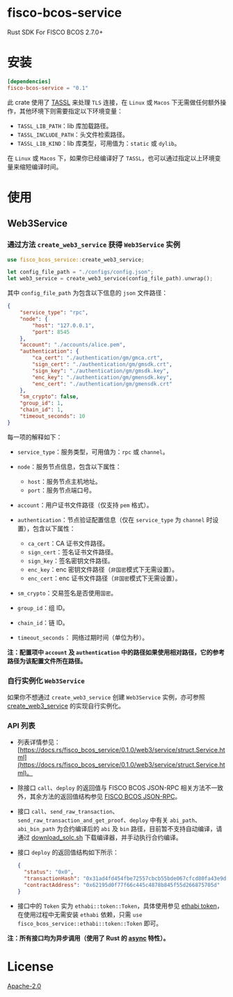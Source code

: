 # fisco-bcos-service

Rust SDK For FISCO BCOS 2.7.0+

# 安装

```toml
[dependencies]
fisco-bcos-service = "0.1"
```

此 crate 使用了 [TASSL](https://github.com/jntass/TASSL) 来处理 `TLS` 连接，在 `Linux` 或 `Macos` 下无需做任何额外操作，其他环境下则需要指定以下环境变量：

* `TASSL_LIB_PATH`：lib 库加载路径。
* `TASSL_INCLUDE_PATH`：头文件检索路径。
* `TASSL_LIB_KIND`：lib 库类型，可用值为：`static` 或 `dylib`。

在 `Linux` 或 `Macos` 下，如果你已经编译好了 `TASSL`，也可以通过指定以上环境变量来缩短编译时间。

# 使用

## Web3Service

### 通过方法 `create_web3_service` 获得 `Web3Service` 实例

```rust
use fisco_bcos_service::create_web3_service;

let config_file_path = "./configs/config.json";
let web3_service = create_web3_service(config_file_path).unwrap();
```

其中 `config_file_path` 为包含以下信息的 `json` 文件路径：

```json
{
    "service_type": "rpc",
    "node": {
        "host": "127.0.0.1",
        "port": 8545
    },
    "account": "./accounts/alice.pem",
    "authentication": {
        "ca_cert": "./authentication/gm/gmca.crt",
        "sign_cert": "./authentication/gm/gmsdk.crt",
        "sign_key": "./authentication/gm/gmsdk.key",
        "enc_key": "./authentication/gm/gmensdk.key",
        "enc_cert": "./authentication/gm/gmensdk.crt"
    },
    "sm_crypto": false,
    "group_id": 1,
    "chain_id": 1,
    "timeout_seconds": 10
}
```

每一项的解释如下：

* `service_type`：服务类型，可用值为：`rpc` 或 `channel`。

* `node`：服务节点信息，包含以下属性：

    * `host`：服务节点主机地址。
    * `port`：服务节点端口号。

* `account`：用户证书文件路径（仅支持 `pem` 格式）。

* `authentication`：节点验证配置信息（仅在 `service_type` 为 `channel` 时设置），包含以下属性：

    * `ca_cert`：CA 证书文件路径。
    * `sign_cert`：签名证书文件路径。
    * `sign_key`：签名密钥文件路径。
    * `enc_key`：enc 密钥文件路径（`非国密`模式下无需设置）。
    * `enc_cert`：enc 证书文件路径（`非国密`模式下无需设置）。

* `sm_crypto`：交易签名是否使用`国密`。
* `group_id`：组 ID。
* `chain_id`：链 ID。
* `timeout_seconds`： 网络过期时间（单位为秒）。

**注：配置项中 `account` 及 `authentication` 中的路径如果使用相对路径，它的参考路径为该配置文件所在路径。**

### 自行实例化 `Web3Service`

如果你不想通过 `create_web3_service` 创建 `Web3Service` 实例，亦可参照 [create_web3_service](https://github.com/atomic-world/fisco-bcos-rust-sdk/blob/main/service/src/lib.rs#L56-L99) 的实现自行实例化。

### API 列表

* 列表详情参见：[https://docs.rs/fisco_bcos_service/0.1.0/web3/service/struct.Service.html](https://docs.rs/fisco_bcos_service/0.1.0/web3/service/struct.Service.html)。

* 除接口 `call`、`deploy` 的返回值与 FISCO BCOS JSON-RPC 相关方法不一致外，其余方法的返回值结构参见 [FISCO BCOS JSON-RPC](https://fisco-bcos-documentation.readthedocs.io/zh_CN/latest/docs/api.html)。
* 接口 `call`、`send_raw_transaction`、`send_raw_transaction_and_get_proof`、`deploy` 中有关 `abi_path`、`abi_bin_path` 为合约编译后的 `abi` 及 `bin` 路径，目前暂不支持自动编译，请通过 [download_solc.sh](https://github.com/atomic-world/fisco-bcos-rust-sdk/blob/main/bin/download_solc.sh) 下载编译器，并手动执行合约编译。
* 接口 `deploy` 的返回值结构如下所示：

  ```json
  {
    "status": "0x0",
    "transactionHash": "0x31ad4fd454fbe72557cbcb55bde067cfcd80fa43e9d97bdf2c13d2007f066370",
    "contractAddress": "0x62195d0f77f66c445c4878b845f55d266875705d"
  }
  ```
* 接口中的 `Token` 实为 `ethabi::token::Token`，具体使用参见 [ethabi token](https://github.com/rust-ethereum/ethabi/blob/v14.1.0/ethabi/src/token/token.rs#L227-L299)，在使用过程中无需安装 `ethabi` 依赖，只需 `use fisco_bcos_service::ethabi::token::Token` 即可。


**注：所有接口均为异步调用（使用了 Rust 的 [async](https://rust-lang.github.io/async-book/) 特性）。**

# License

[Apache-2.0](https://www.apache.org/licenses/LICENSE-2.0.txt)
